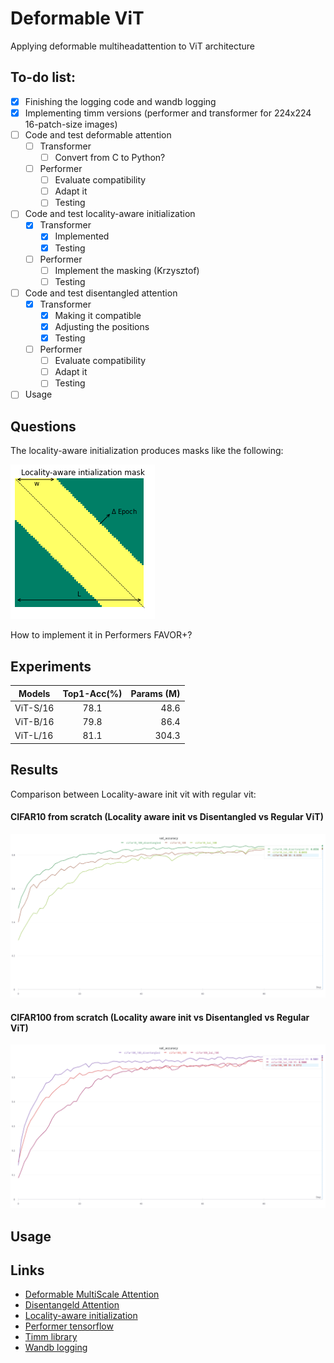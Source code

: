 # Deformable ViT
Applying deformable multiheadattention to ViT architecture


## To-do list:

- [x] Finishing the logging code and wandb logging
- [x] Implementing timm versions (performer and transformer for 224x224 16-patch-size images) 
- [ ] Code and test deformable attention
    - [ ] Transformer
        - [ ] Convert from C to Python? 
    - [ ] Performer
        - [ ] Evaluate compatibility
        - [ ] Adapt it
        - [ ] Testing 
- [ ] Code and test locality-aware initialization
    - [x] Transformer
        - [x] Implemented
        - [x] Testing
    - [ ] Performer
        - [ ] Implement the masking (Krzysztof)
        - [ ] Testing 
- [ ] Code and test disentangled attention
    - [x] Transformer
        - [x] Making it compatible
        - [x] Adjusting the positions
        - [x] Testing   
    - [ ] Performer
        - [ ] Evaluate compatibility
        - [ ] Adapt it
        - [ ] Testing  
- [ ] Usage

## Questions

The locality-aware initialization produces masks like the following:

![LAI_MASK](https://github.com/dinkofranceschi/ViT/blob/main/figures/lai_init_mask.png)

How to implement it in Performers FAVOR+?

## Experiments

| Models      | Top1-Acc(%)        | Params (M) |
| ------------- |:-------------:| -----:|
| ViT-S/16     | 78.1 | 48.6 |
| ViT-B/16      | 79.8    |   86.4 |
| ViT-L/16 | 81.1  | 304.3 |

## Results

Comparison between Locality-aware init vit with regular vit:

#### CIFAR10 from scratch (Locality aware init vs Disentangled vs Regular ViT)
![vit_cifar10](https://github.com/dinkofranceschi/ViT/blob/main/figures/cifar10.png)
#### CIFAR100 from scratch (Locality aware init vs Disentangled vs Regular ViT)
![vit_cifar100](https://github.com/dinkofranceschi/ViT/blob/main/figures/cifar100.png)
## Usage


## Links


- [Deformable MultiScale Attention](https://github.com/fundamentalvision/Deformable-DETR)
- [Disentangeld Attention](https://github.com/microsoft/DeBERTa)
- [Locality-aware initialization](https://github.com/VITA-Group/TransGAN)
- [Performer tensorflow](https://github.com/google-research/google-research/tree/master/performer)
- [Timm library](https://github.com/rwightman/pytorch-image-models/blob/master/timm/models/vision_transformer.py )
- [Wandb logging](https://wandb.ai/ltononro/Deformable%20ViT)
